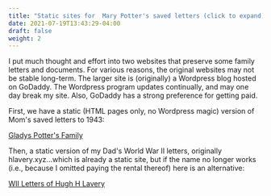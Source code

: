 ```yaml
---
title: "Static sites for  Mary Potter's saved letters (click to expand)"
date: 2021-07-19T13:43:29-04:00
draft: false
weight: 2
---
```

I put much thought and effort into two websites that preserve some family letters and documents.
For various reasons, the original websites may not be stable long-term.
The larger site is (originally) a Wordpress blog hosted on GoDaddy. The Wordpress program updates continually, and may one day break my site.
Also, GoDaddy has a strong preference for getting paid.  


First, we have a static (HTML pages only, no Wordpress magic) version of Mom's saved letters to 1943:

[Gladys Potter's Family](https://ipfs.io/ipfs/QmPJjQ6w4BUY3Ly6efkp76jvGqjx5keMN7SRzGuPFMgHrR)

Then, a static version of my Dad's World War II letters, originally hlavery.xyz...which is already a static site, but if the name no longer works (i.e., because I omitted paying the rental thereof) here is an alternative:

[WII Letters of Hugh H Lavery](https://ipfs.io/ipfs/Qmc26qoy4qe2xT4PNTxnR8EyXEfaK3XQWEXRo4nC5C1GM7)
